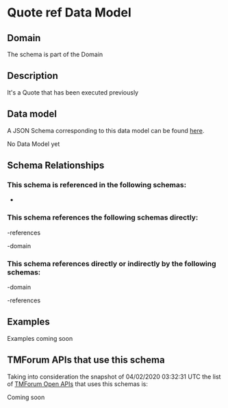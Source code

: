 # Quote ref Data Model

## Domain

The  schema is part of the  Domain

## Description

It&#x27;s a Quote that has been executed previously

## Data model

A JSON Schema corresponding to this data model can be found
[here](https://github.com/tmforum-rand/schemas/blob/candidates/Customer/QuoteRef.schema.json).

No Data Model yet

## Schema Relationships

### This schema is referenced in the following schemas:

-

### This schema references the following schemas directly:

-references

-domain

### This schema references directly or indirectly by the following schemas:

-domain

-references



## Examples

Examples coming soon

## TMForum APIs that use this schema

Taking into consideration the snapshot of 04/02/2020 03:32:31 UTC the list of [TMForum Open APIs](https://www.tmforum.org/open-apis/) that uses this schemas is:

Coming soon